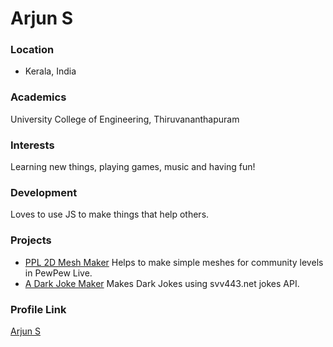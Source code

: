 # Arjun S

### Location

- Kerala, India

### Academics

University College of Engineering, Thiruvananthapuram

### Interests

Learning new things, playing games, music and having fun!

### Development

Loves to use JS to make things that help others.

### Projects

- [PPL 2D Mesh Maker](https://github.com/arjunindia/PPL-2D-MeshMaker) Helps to make simple meshes for community levels in PewPew Live.
- [A Dark Joke Maker](https://github.com/arjunindia/dark-joke-maker) Makes Dark Jokes using svv443.net jokes API.

### Profile Link

[Arjun S](https://github.com/arjunindia/)
